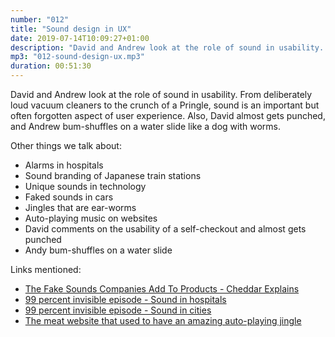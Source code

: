 ```yaml
---
number: "012"
title: "Sound design in UX"
date: 2019-07-14T10:09:27+01:00
description: "David and Andrew look at the role of sound in usability. From deliberately loud vacuum cleaners to the crunch of a Pringle, sound is an important but often forgotten aspect of user experience. Also, David almost gets punched, and Andrew bum-shuffles on a water slide like a dog with worms."
mp3: "012-sound-design-ux.mp3"
duration: 00:51:30
---
```




David and Andrew look at the role of sound in usability. From deliberately loud vacuum cleaners to the crunch of a Pringle, sound is an important but often forgotten aspect of user experience. Also, David almost gets punched, and Andrew bum-shuffles on a water slide like a dog with worms.


Other things we talk about:

 - Alarms in hospitals
 - Sound branding of Japanese train stations
 - Unique sounds in technology
 - Faked sounds in cars
 - Jingles that are ear-worms
 - Auto-playing music on websites
 - David comments on the usability of a self-checkout and almost gets punched
 - Andy bum-shuffles on a water slide



Links mentioned:

 - [The Fake Sounds Companies Add To Products - Cheddar Explains](https://www.youtube.com/watch?v=rZOpDve8ARA)
 - [99 percent invisible episode - Sound in hospitals](https://99percentinvisible.org/episode/sound-and-health-hospitals/)
 - [99 percent invisible episode - Sound in cities](https://99percentinvisible.org/episode/sound-and-health-cities/)
 - [The meat website that used to have an amazing auto-playing jingle](https://wholesalemeatscoventry.co.uk/)

